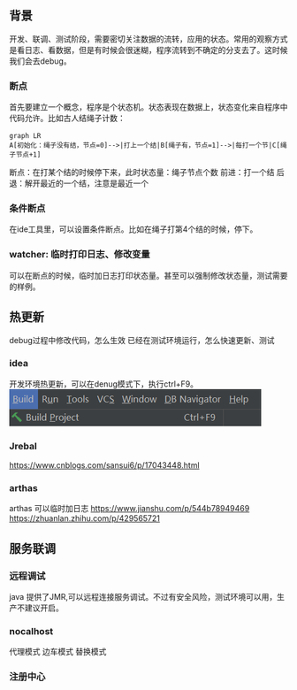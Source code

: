 ## 背景
开发、联调、测试阶段，需要密切关注数据的流转，应用的状态。常用的观察方式是看日志、看数据，但是有时候会很迷糊，程序流转到不确定的分支去了。这时候我们会去debug。

### 断点
首先要建立一个概念，程序是个状态机。状态表现在数据上，状态变化来自程序中代码允许。比如古人结绳子计数：
```mermaid
graph LR
A[初始化：绳子没有结，节点=0]-->|打上一个结|B[绳子有，节点=1]-->|每打一个节|C[绳子节点+1]
```
断点：在打某个结的时候停下来，此时状态量：绳子节点个数
前进：打一个结
后退：解开最近的一个结，注意是最近一个

### 条件断点
在ide工具里，可以设置条件断点。比如在绳子打第4个结的时候，停下。

### watcher: 临时打印日志、修改变量
可以在断点的时候，临时加日志打印状态量。甚至可以强制修改状态量，测试需要的样例。

## 热更新
debug过程中修改代码，怎么生效
已经在测试环境运行，怎么快速更新、测试

### idea
开发环境热更新，可以在denug模式下，执行ctrl+F9。
![Alt text](image-3.png)

### Jrebal
https://www.cnblogs.com/sansui6/p/17043448.html

### arthas
arthas 可以临时加日志
https://www.jianshu.com/p/544b78949469
https://zhuanlan.zhihu.com/p/429565721

## 服务联调
### 远程调试
java 提供了JMR,可以远程连接服务调试。不过有安全风险，测试环境可以用，生产不建议开启。

### nocalhost
代理模式
边车模式
替换模式

### 注册中心